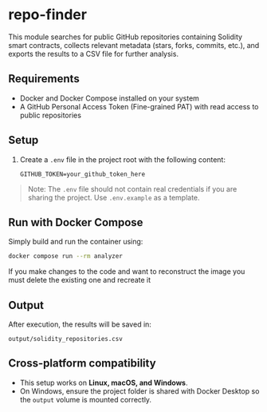 # repo-finder

This module searches for public GitHub repositories containing Solidity smart contracts, collects relevant metadata (stars, forks, commits, etc.), and exports the results to a CSV file for further analysis.

## Requirements

- Docker and Docker Compose installed on your system
- A GitHub Personal Access Token (Fine-grained PAT) with read access to public repositories

## Setup

1. Create a `.env` file in the project root with the following content:

   ```
   GITHUB_TOKEN=your_github_token_here
   ```

> Note: The `.env` file should not contain real credentials if you are sharing the project. Use `.env.example` as a template.

## Run with Docker Compose

Simply build and run the container using:

```bash
docker compose run --rm analyzer
```

If you make changes to the code and want to reconstruct the image you must delete the existing one and recreate it

## Output

After execution, the results will be saved in:

```
output/solidity_repositories.csv
```

## Cross-platform compatibility

- This setup works on **Linux, macOS, and Windows**.
- On Windows, ensure the project folder is shared with Docker Desktop so the `output` volume is mounted correctly.

